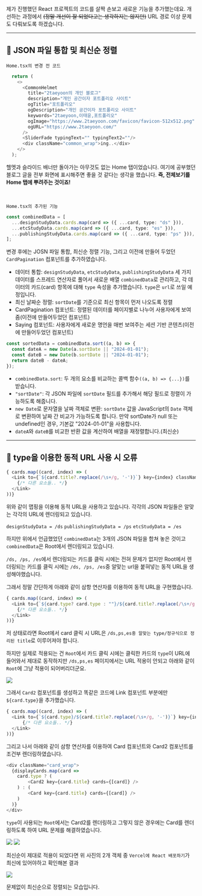 제가 진행했던 React 프로젝트의 코드를 살짝 손보고 새로운 기능을 추가했는데요. 개선하는 과정에서 <s>(정말 개선이 잘 되었다고는 생각하지는 않지만)</s> URL 경로 이상 문제도 다뤄보도록 하겠습니다.

***

## 🦮 JSON 파일 통합 및 최신순 정렬

`Home.tsx의 변경 전 코드`

```typescript
  return (
    <>
      <CommonHelmet
        title="2taeyoon의 개인 블로그"
        description="개인 공간이자 포트폴리오 사이트"
        ogTitle="포트폴리오"
        ogDescription="개인 공간이자 포트폴리오 사이트"
        keywords="2taeyoon,이태윤,포트폴리오"
        ogImage="https://www.2taeyoon.com/favicon/favicon-512x512.png"
        ogURL="https://www.2taeyoon.com/"
      />
      <SliderFade typingText="" typingText2=""/>
      <div className="common_wrap">ing..</div>
    </>
  );
```

헬멧과 슬라이드 배너만 돌아가는 아무것도 없는 Home 탭이었습니다. 여기에 공부했던 블로그 글을 전부 화면에 표시해주면 좋을 것 같다는 생각을 했습니다. **즉, 전체보기를 Home 탭에 뿌려주는 것이죠!**

<br/>

`Home.tsx의 추가된 기능`

```typescript
const combinedData = [
  ...designStudyData.cards.map(card => ({ ...card, type: "ds" })),
  ...etcStudyData.cards.map(card => ({ ...card, type: "es" })),
  ...publishingStudyData.cards.map(card => ({ ...card, type: "ps" })),
];
```

변경 후에는 JOSN 파일 통합, 최신순 정렬 기능, 그리고 이전에 만들어 두었던 `CardPagination` 컴포넌트를 추가하였습니다.

* 데이터 통합: `designStudyData`, `etcStudyData`, `publishingStudyData` 세 가지 데이터를 스프레드 연산자로 풀어서 새로운 배열 `combinedData`로 관리하고, 각 데이터의 카드(card) 항목에 대해 `type` 속성을 추가했습니다. `type`은 `url`로 쓰일 예정입니다.
* 최신 날짜순 정렬: `sortDate`를 기준으로 최신 항목이 먼저 나오도록 정렬
* CardPagination 컴포넌트: 정렬된 데이터를 페이지별로 나누어 사용자에게 보여줌(이전에 만들어두었던 컴포넌트)
* Saying 컴포넌트: 사용자에게 새로운 명언을 매번 보여주는 세션 기반 콘텐츠(이전에 만들어두었던 컴포넌트)

```typescript
const sortedData = combinedData.sort((a, b) => {
  const dateA = new Date(a.sortDate || "2024-01-01");
  const dateB = new Date(b.sortDate || "2024-01-01");
  return dateB - dateA;
});
```
* `combinedData.sort`: 두 개의 요소를 비교하는 콜백 함수`((a, b) => {...})`를 받습니다.
* `"sortDate"`: 각 JSON 파일에 `sortDate` 필드를 추가해서 해당 필드로 정렬이 가능하도록 해줍니다.
* `new Date`로 문자열을 날짜 객체로 변환: `sortDate` 값을 JavaScript의 `Date` 객체로 변환하여 날짜 간 비교가 가능하도록 합니다. 만약 sortDate가 null 또는 undefined인 경우, 기본값 "2024-01-01"을 사용합니다.
* `dateA`와 `dateB`를 비교한 반환 값을 계산하여 배열을 재정렬합니다.(최신순)

***

## 🦮 type을 이용한 동적 URL 사용 시 오류

```typescript
{ cards.map((card, index) => (
  <Link to={`${card.title?.replace(/\s+/g, '-')}`} key={index} className="card">
  	{/* 다른 요소들.. */}
  </Link>
))}
```

위와 같이 맵핑을 이용해 동적 URL을 사용하고 있습니다. 각각의 JSON 파일들은 알맞는 각각의 URL에 렌더링되고 있습니다.

`designStudyData = /ds`
`publishingStudyData = /ps`
`etcStudyData = /es`

하지만 위에서 언급했었던 `combinedData`는 3개의 JSON 파일을 합쳐 놓은 것이고 `combinedData`은 Root에서 렌더링되고 있습니다.

`/ds, /ps, /es`에서 렌더링되는 카드를 클릭 시에는 전혀 문제가 없지만 Root에서 렌더링되는 카드를 클릭 시에는 `/ds, /ps, /es`중 알맞는 url을 붙혀넣는 동적 URL을 생성해야했습니다.

그래서 정말 간단하게 아래와 같이 삼항 연산자를 이용하여 동적 URL을 구현했습니다.

```typescript
{ cards.map((card, index) => (
  <Link to={`${card.type? card.type : ""}/${card.title?.replace(/\s+/g, '-')}`} key={index} className="card">
  	{/* 다른 요소들.. */}
  </Link>
))}
```

저 상태로라면 Root에서 card 클릭 시 URL은 `/ds,ps,es중 알맞는 type/정규식으로 정리된 title`로 이루어져야 합니다.

하지만 실제로 적용되는 건 `Root`에서 카드 클릭 시에는 클릭한 카드의 `type`이 URL에 들어와서 제대로 동작하지만 `/ds,ps,es` 페이지에서는 URL 적용이 안되고 아래와 같이 `Root`에 그냥 적용이 되어버리더군요.

<img src="/images/publishing_study/19/image1.webp"/>

그래서 `Card2` 컴포넌트를 생성하고 똑같은 코드에 Link 컴포넌트 부분에만 `${card.type}`을 추가했습니다.

  ```typescript
{ cards.map((card, index) => (
	<Link to={`${card.type}/${card.title?.replace(/\s+/g, '-')}`} key={index} className="card">
		{/* 다른 요소들.. */}
	</Link>
))}
```

그리고 나서 아래와 같이 삼항 연산자를 이용하여 Card 컴포넌트와 Card2 컴포넌트를 조건부 렌더링하였습니다.

```typescript
<div className="card_wrap">
  {displayCards.map(card =>
  	card.type ? (
		<Card2 key={card.title} cards={[card]} />
  	) : (
		<Card key={card.title} cards={[card]} />
  	)
  )}
</div>
```

`type`이 사용되는 `Root`에서는 Card2를 렌더링하고 그렇지 않은 경우에는 Card를 렌더링하도록 하여 URL 문제를 해결하였습니다.

<img src="/images/publishing_study/19/image2.webp"/>
<img src="/images/publishing_study/19/image3.webp"/>

최신순이 제대로 적용이 되었다면 위 사진의 2개 객체 중 `Vercel에 React 배포하기`가 최신에 있어야하고 확인해본 결과

<img src="/images/publishing_study/19/image4.webp"/>

문제없이 최신순으로 정렬되는 모습입니다.